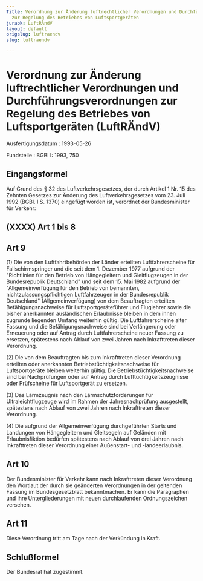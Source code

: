 ```yaml
---
Title: Verordnung zur Änderung luftrechtlicher Verordnungen und Durchführungsverordnungen
  zur Regelung des Betriebes von Luftsportgeräten
jurabk: LuftRÄndV
layout: default
origslug: luftraendv
slug: luftraendv

---
```


# Verordnung zur Änderung luftrechtlicher Verordnungen und Durchführungsverordnungen zur Regelung des Betriebes von Luftsportgeräten (LuftRÄndV)

Ausfertigungsdatum
:   1993-05-26

Fundstelle
:   BGBl I: 1993, 750



## Eingangsformel

Auf Grund des § 32 des Luftverkehrsgesetzes, der durch Artikel 1 Nr.
15 des Zehnten Gesetzes zur Änderung des Luftverkehrsgesetzes vom 23.
Juli 1992 (BGBl. I S. 1370) eingefügt worden ist, verordnet der
Bundesminister für Verkehr:


## (XXXX) Art 1 bis 8



## Art 9

(1) Die von den Luftfahrtbehörden der Länder erteilten
Luftfahrerscheine für Fallschirmspringer und die seit dem 1. Dezember
1977 aufgrund der "Richtlinien für den Betrieb von Hängegleitern und
Gleitflugzeugen in der Bundesrepublik Deutschland" und seit dem 15.
Mai 1982 aufgrund der "Allgemeinverfügung für den Betrieb von
bemannten, nichtzulassungspflichtigen Luftfahrzeugen in der
Bundesrepublik Deutschland" (Allgemeinverfügung) von dem Beauftragten
erteilten Befähigungsnachweise für Luftsportgeräteführer und
Fluglehrer sowie die bisher anerkannten ausländischen Erlaubnisse
bleiben in dem ihnen zugrunde liegenden Umfang weiterhin gültig. Die
Luftfahrerscheine alter Fassung und die Befähigungsnachweise sind bei
Verlängerung oder Erneuerung oder auf Antrag durch Luftfahrerscheine
neuer Fassung zu ersetzen, spätestens nach Ablauf von zwei Jahren nach
Inkrafttreten dieser Verordnung.

(2) Die von dem Beauftragten bis zum Inkrafttreten dieser Verordnung
erteilten oder anerkannten Betriebstüchtigkeitsnachweise für
Luftsportgeräte bleiben weiterhin gültig. Die
Betriebstüchtigkeitsnachweise sind bei Nachprüfungen oder auf Antrag
durch Lufttüchtigkeitszeugnisse oder Prüfscheine für Luftsportgerät zu
ersetzen.

(3) Das Lärmzeugnis nach den Lärmschutzforderungen für
Ultraleichtflugzeuge wird im Rahmen der Jahresnachprüfung ausgestellt,
spätestens nach Ablauf von zwei Jahren nach Inkrafttreten dieser
Verordnung.

(4) Die aufgrund der Allgemeinverfügung durchgeführten Starts und
Landungen von Hängegleitern und Gleitsegeln auf Geländen mit
Erlaubnisfiktion bedürfen spätestens nach Ablauf von drei Jahren nach
Inkrafttreten dieser Verordnung einer Außenstart- und -landeerlaubnis.


## Art 10

Der Bundesminister für Verkehr kann nach Inkrafttreten dieser
Verordnung den Wortlaut der durch sie geänderten Verordnungen in der
geltenden Fassung im Bundesgesetzblatt bekanntmachen. Er kann die
Paragraphen und ihre Untergliederungen mit neuen durchlaufenden
Ordnungszeichen versehen.


## Art 11

Diese Verordnung tritt am Tage nach der Verkündung in Kraft.


## Schlußformel

Der Bundesrat hat zugestimmt.

